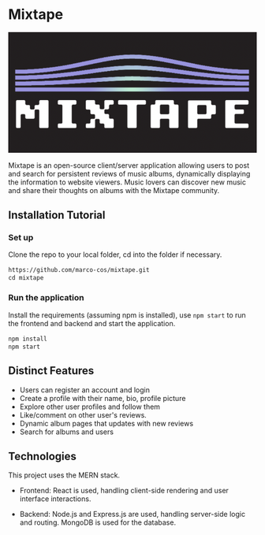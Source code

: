 # Mixtape
![Logo](https://raw.githubusercontent.com/marco-cos/mixtape/main/src/images/logo4readme.png)

Mixtape is an open-source client/server application allowing users to post and search for persistent reviews of music albums, dynamically displaying the information to website viewers. Music lovers can discover new music and share their thoughts on albums with the Mixtape community.

## Installation Tutorial
### Set up
Clone the repo to your local folder, cd into the folder if necessary.
```
https://github.com/marco-cos/mixtape.git 
cd mixtape
```
### Run the application 
Install the requirements (assuming npm is installed), use `npm start` to run the frontend and backend and start the application.
```
npm install
npm start
```

## Distinct Features
- Users can register an account and login
- Create a profile with their name, bio, profile picture
- Explore other user profiles and follow them
- Like/comment on other user's reviews. 
- Dynamic album pages that updates with new reviews
- Search for albums and users

## Technologies
This project uses the MERN stack.
- Frontend: React is used, handling client-side rendering and user interface interactions.

- Backend: Node.js and Express.js are used, handling server-side logic and routing. MongoDB is used for the database.
